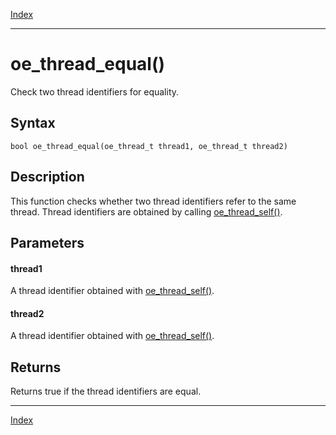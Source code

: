 [Index](index.md)

---
# oe_thread_equal()

Check two thread identifiers for equality.

## Syntax

    bool oe_thread_equal(oe_thread_t thread1, oe_thread_t thread2)
## Description 

This function checks whether two thread identifiers refer to the same thread. Thread identifiers are obtained by calling [oe_thread_self()](thread_8h_a7f0347e48226889854f2edb7f007e532_1a7f0347e48226889854f2edb7f007e532.md).



## Parameters

#### thread1

A thread identifier obtained with [oe_thread_self()](thread_8h_a7f0347e48226889854f2edb7f007e532_1a7f0347e48226889854f2edb7f007e532.md).

#### thread2

A thread identifier obtained with [oe_thread_self()](thread_8h_a7f0347e48226889854f2edb7f007e532_1a7f0347e48226889854f2edb7f007e532.md).

## Returns

Returns true if the thread identifiers are equal.

---
[Index](index.md)

